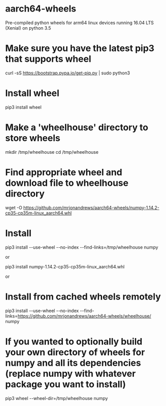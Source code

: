 # aarch64-wheels
Pre-compiled python wheels for arm64 linux devices running 16.04 LTS (Xenial) on python 3.5

# Make sure you have the latest pip3 that supports wheel
curl -sS https://bootstrap.pypa.io/get-pip.py | sudo python3

# Install wheel
pip3 install wheel

# Make a 'wheelhouse' directory to store wheels
mkdir /tmp/wheelhouse
cd /tmp/wheelhouse

# Find appropriate wheel and download file to wheelhouse directory
wget -O https://github.com/mrjonandrews/aarch64-wheels/numpy-1.14.2-cp35-cp35m-linux_aarch64.whl

# Install
pip3 install --use-wheel --no-index --find-links=/tmp/wheelhouse numpy

or

pip3 install numpy-1.14.2-cp35-cp35m-linux_aarch64.whl

or

# Install from cached wheels remotely
pip3 install --use-wheel --no-index --find-links=https://github.com/mrjonandrews/aarch64-wheels/wheelhouse/ numpy

# If you wanted to optionally build your own directory of wheels for numpy and all its dependencies (replace numpy with whatever package you want to install)
pip3 wheel --wheel-dir=/tmp/wheelhouse numpy
